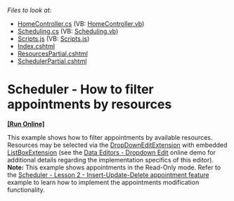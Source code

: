 <!-- default file list -->
*Files to look at*:

* [HomeController.cs](./CS/DevExpressMvcApplication1/Controllers/HomeController.cs) (VB: [HomeController.vb](./VB/DevExpressMvcApplication1/Controllers/HomeController.vb))
* [Scheduling.cs](./CS/DevExpressMvcApplication1/Models/Scheduling.cs) (VB: [Scheduling.vb](./VB/DevExpressMvcApplication1/Models/Scheduling.vb))
* [Scripts.js](./CS/DevExpressMvcApplication1/Scripts/Scripts.js) (VB: [Scripts.js](./VB/DevExpressMvcApplication1/Scripts/Scripts.js))
* [Index.cshtml](./CS/DevExpressMvcApplication1/Views/Home/Index.cshtml)
* [ResourcesPartial.cshtml](./CS/DevExpressMvcApplication1/Views/Home/ResourcesPartial.cshtml)
* [SchedulerPartial.cshtml](./CS/DevExpressMvcApplication1/Views/Home/SchedulerPartial.cshtml)
<!-- default file list end -->
# Scheduler - How to filter appointments by resources
<!-- run online -->
**[[Run Online]](https://codecentral.devexpress.com/e4496/)**
<!-- run online end -->


<p>This example shows how to filter appointments by available resources. Resources may be selected via the <a href="http://documentation.devexpress.com/#AspNet/clsDevExpressWebMvcDropDownEditExtensiontopic"><u>DropDownEditExtension</u></a> with embedded <a href="http://documentation.devexpress.com/#AspNet/clsDevExpressWebMvcListBoxExtensiontopic"><u>ListBoxExtension</u></a> (see the <a href="http://demos.devexpress.com/MVC/Editors/DropDownEdit"><u>Data Editors - Dropdown Edit</u></a> online demo for additional details regarding the implementation specifics of this editor).<br />
<strong>Note:</strong> This example shows appointments in the Read-Only mode. Refer to the <a href="https://www.devexpress.com/Support/Center/p/E3984">Scheduler - Lesson 2 - Insert-Update-Delete appointment feature</a> example to learn how to implement the appointments modification functionality.</p>

<br/>


